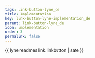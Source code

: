 ```yaml
---
tags: link-button-lyne_de
title: Implementation
key: link-button-lyne-implementation_de
parent: link-button-lyne_de
icon: implementation
order: 3
permalink: false  
---
```

{{ lyne.readmes.link.linkbutton | safe }}


